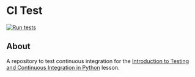 # CI Test

[![Run tests](https://github.com/WYVERN2742/grid/actions/workflows/pytest.yaml/badge.svg)](https://github.com/WYVERN2742/grid/actions/workflows/pytest.yaml)

## About


A repository to test continuous integration for the [Introduction to Testing and Continuous Integration in Python](https://edbennett.github.io/python-testing-ci) lesson.
